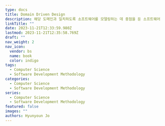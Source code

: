 ```yaml
---
type: docs
title: Domain Driven Design
description: 해당 도메인과 일치하도록 소프트웨어를 모델링하는 데 중점을 둔 소프트웨어 설계 접근 방식
linkTitle: ""
date: 2023-11-21T12:33:59.980Z
lastmod: 2023-11-21T12:35:58.769Z
draft: ""
nav_weight: 2
nav_icon:
  vendor: bs
  name: book
  color: indigo
tags:
  - Computer Science
  - Software Development Methodology
categories:
  - Computer Science
  - Software Development Methodology
series:
  - Computer Science
  - Software Development Methodology
featured: false
images: ""
authors: Hyunyoun Jo
---
```


